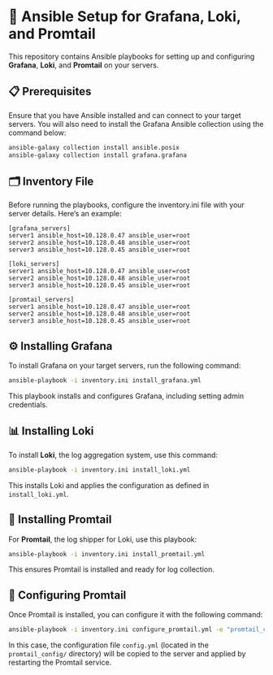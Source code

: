 # 🚀 Ansible Setup for Grafana, Loki, and Promtail

This repository contains Ansible playbooks for setting up and configuring **Grafana**, **Loki**, and **Promtail** on your servers.

## 📋 Prerequisites

Ensure that you have Ansible installed and can connect to your target servers. You will also need to install the Grafana Ansible collection using the command below:

```bash
ansible-galaxy collection install ansible.posix
ansible-galaxy collection install grafana.grafana
```
## 🗂️ Inventory File

Before running the playbooks, configure the inventory.ini file with your server details. Here’s an example:

```
[grafana_servers]
server1 ansible_host=10.128.0.47 ansible_user=root
server2 ansible_host=10.128.0.48 ansible_user=root
server3 ansible_host=10.128.0.45 ansible_user=root

[loki_servers]
server1 ansible_host=10.128.0.47 ansible_user=root
server2 ansible_host=10.128.0.48 ansible_user=root
server3 ansible_host=10.128.0.45 ansible_user=root

[promtail_servers]
server1 ansible_host=10.128.0.47 ansible_user=root
server2 ansible_host=10.128.0.48 ansible_user=root
server3 ansible_host=10.128.0.45 ansible_user=root
```
## ⚙️ Installing Grafana
To install Grafana on your target servers, run the following command:

```bash
ansible-playbook -i inventory.ini install_grafana.yml
```
This playbook installs and configures Grafana, including setting admin credentials.

## 📊 Installing Loki

To install **Loki**, the log aggregation system, use this command:

```bash
ansible-playbook -i inventory.ini install_loki.yml
```
This installs Loki and applies the configuration as defined in `install_loki.yml`.

## 📨 Installing Promtail
For **Promtail**, the log shipper for Loki, use this playbook:

```bash
ansible-playbook -i inventory.ini install_promtail.yml
```
This ensures Promtail is installed and ready for log collection.

## 🔧 Configuring Promtail

Once Promtail is installed, you can configure it with the following command:

```bash
ansible-playbook -i inventory.ini configure_promtail.yml -e "promtail_config_file_name=config.yml"
```

In this case, the configuration file `config.yml` (located in the `promtail_config/` directory) will be copied to the server and applied by restarting the Promtail service.

